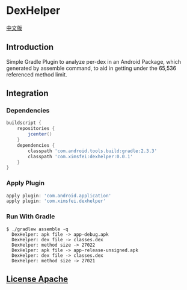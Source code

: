 # DexHelper

[中文版](README_CN.md)

## Introduction

Simple Gradle Plugin to analyze per-dex in an Android Package, which generated by assemble command, to aid in getting under the 65,536 referenced method limit.

## Integration

### Dependencies 

```gradle
buildscript {
    repositories {
        jcenter()
    }
    dependencies {
        classpath 'com.android.tools.build:gradle:2.3.3'
        classpath 'com.ximsfei:dexhelper:0.0.1'
    }
}
```

### Apply Plugin

```gradle
apply plugin: 'com.android.application'
apply plugin: 'com.ximsfei.dexhelper'
```

### Run With Gradle

```
$ ./gradlew assemble -q
  DexHelper: apk file -> app-debug.apk
  DexHelper: dex file -> classes.dex
  DexHelper: method size -> 27022
  DexHelper: apk file -> app-release-unsigned.apk
  DexHelper: dex file -> classes.dex
  DexHelper: method size -> 27021

```
 
## [License Apache](LICENSE)
